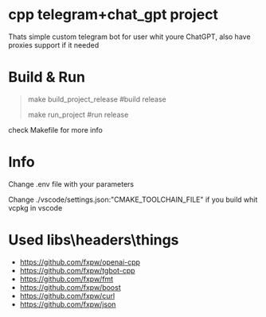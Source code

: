 # cpp telegram+chat_gpt project

Thats simple custom telegram bot for user whit youre ChatGPT, also have proxies support if it needed

# Build & Run

> make build_project_release #build release
>
> make run_project #run release

check Makefile for more info

# Info

Сhange .env file with your parameters

Сhange ./vscode/settings.json:"CMAKE_TOOLCHAIN_FILE" if you build whit vcpkg in vscode

# Used libs\headers\things

* https://github.com/fxpw/openai-cpp
* https://github.com/fxpw/tgbot-cpp
* https://github.com/fxpw/fmt
* https://github.com/fxpw/boost
* https://github.com/fxpw/curl
* https://github.com/fxpw/json
